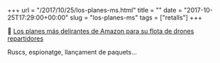 +++
url = "/2017/10/25/los-planes-ms.html"
title = ""
date = "2017-10-25T17:29:00+00:00"
slug = "los-planes-ms"
tags = ["retalls"]
+++

📎 [Los planes más delirantes de Amazon para su flota de drones repartidores](http://www.eldiario.es/hojaderouter/drones/planes-delirantes-Amazon-drones-repartidores_0_700631063.html)

Ruscs, espionatge, llançament de paquets…
